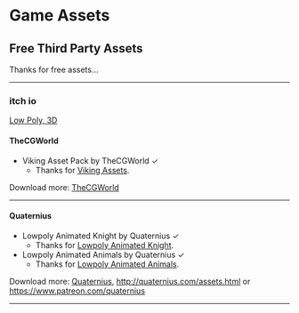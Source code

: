 # Game Assets

## Free Third Party Assets

Thanks for free assets...

---

### itch io 

[Low Poly, 3D](https://itch.io/game-assets/free/tag-low-poly)

#### TheCGWorld
- Viking Asset Pack by TheCGWorld ✓
  - Thanks for [Viking Assets](https://thecgworld.itch.io/viking-asset-pack).

Download more: [TheCGWorld](https://thecgworld.itch.io/)

---

#### Quaternius
- Lowpoly Animated Knight by Quaternius ✓ 
  - Thanks for [Lowpoly Animated Knight](https://quaternius.itch.io/lowpoly-animated-knight).
- Lowpoly Animated Animals by Quaternius ✓ 
  - Thanks for [Lowpoly Animated Animals](https://quaternius.itch.io/lowpoly-animated-animals).

Download more: [Quaternius](https://quaternius.itch.io/), http://quaternius.com/assets.html or https://www.patreon.com/quaternius 

---
 